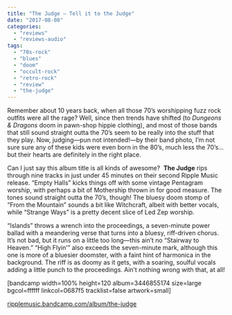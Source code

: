 ```yaml
---
title: "The Judge – Tell it to the Judge"
date: "2017-08-08"
categories: 
  - "reviews"
  - "reviews-audio"
tags: 
  - "70s-rock"
  - "blues"
  - "doom"
  - "occult-rock"
  - "retro-rock"
  - "review"
  - "the-judge"
---
```


Remember about 10 years back, when all those 70’s worshipping fuzz rock outfits were all the rage? Well, since then trends have shifted (to _Dungeons & Dragons_ doom in pawn-shop hippie clothing), and most of those bands that still sound straight outta the 70’s seem to be really into the stuff that they play. Now, judging—pun not intended!—by their band photo, I’m not sure sure any of these kids were even born in the 80’s, much less the 70’s… but their hearts are definitely in the right place.

Can I just say this album title is all kinds of awesome?  **The Judge** rips through nine tracks in just under 45 minutes on their second Ripple Music release. “Empty Halls” kicks things off with some vintage Pentagram worship, with perhaps a bit of Mothership thrown in for good measure. The tones sound straight outta the 70’s, though! The bluesy doom stomp of “From the Mountain” sounds a bit like Witchcraft, albeit with better vocals, while “Strange Ways” is a pretty decent slice of Led Zep worship.

“Islands” throws a wrench into the proceedings, a seven-minute power ballad with a meandering verse that turns into a bluesy, riff-driven chorus. It’s not bad, but it runs on a little too long—this ain’t no “Stairway to Heaven.” “High Flyin’” also exceeds the seven-minute mark, although this one is more of a bluesier doomster, with a faint hint of harmonica in the background. The riff is as doomy as it gets, with a soaring, soulful vocals adding a little punch to the proceedings. Ain’t nothing wrong with that, at all!

\[bandcamp width=100% height=120 album=3446855174 size=large bgcol=ffffff linkcol=0687f5 tracklist=false artwork=small\]

[ripplemusic.bandcamp.com/album/the-judge](https://ripplemusic.bandcamp.com/album/the-judge)
